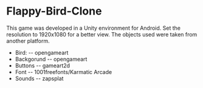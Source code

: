 # Flappy-Bird-Clone
This game was developed in a Unity environment for Android. Set the resolution to 1920x1080 for a better view. 
The objects used were taken from another platform.
- Bird: -- opengameart
- Backgorund -- opengameart
- Buttons -- gameart2d
- Font --  1001freefonts/Karmatic Arcade
- Sounds -- zapsplat
